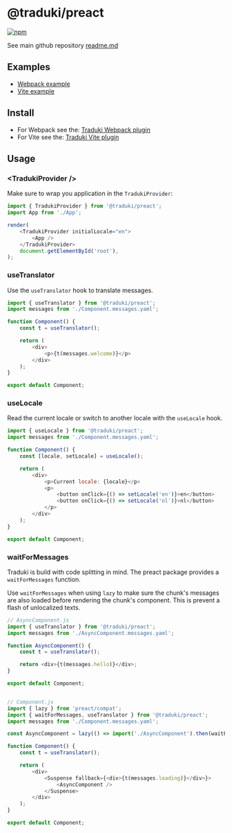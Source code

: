 # @traduki/preact

[![npm](https://img.shields.io/npm/v/@traduki/preact.svg)](https://www.npmjs.com/package/@traduki/preact)

See main github repository [readme.md](https://github.com/havelaer/traduki)

## Examples

- [Webpack example](https://github.com/havelaer/traduki/tree/master/examples/webpack-preact-app-setup)
- [Vite example](https://github.com/havelaer/traduki/tree/master/examples/vite-preact-app-setup)

## Install

- For Webpack see the: [Traduki Webpack plugin](https://github.com/havelaer/traduki/blob/master/packages/webpack-plugin/README.md)
- For Vite see the: [Traduki Vite plugin](https://github.com/havelaer/traduki/blob/master/packages/vite-plugin/README.md)

## Usage

### \<TradukiProvider />

Make sure to wrap you application in the `TradukiProvider`:

```js
import { TradukiProvider } from '@traduki/preact';
import App from './App';

render(
    <TradukiProvider initialLocale="en">
        <App />
    </TradukiProvider>
    document.getElementById('root'),
);
```

### useTranslator

Use the `useTranslator` hook to translate messages.

```js
import { useTranslator } from '@traduki/preact';
import messages from './Component.messages.yaml';

function Component() {
    const t = useTranslator();

    return (
        <div>
            <p>{t(messages.welcome)}</p>
        </div>
    );
}

export default Component;
```

### useLocale

Read the current locale or switch to another locale with the `useLocale` hook.

```js
import { useLocale } from '@traduki/preact';
import messages from './Component.messages.yaml';

function Component() {
    const [locale, setLocale] = useLocale();

    return (
        <div>
            <p>Current locale: {locale}</p>
            <p>
                <button onClick={() => setLocale('en')}>en</button>
                <button onClick={() => setLocale('nl')}>nl</button>
            </p>
        </div>
    );
}

export default Component;
```

### waitForMessages

Traduki is build with code splitting in mind. The preact package provides a `waitForMessages` function.

Use `waitForMessages` when using `lazy` to make sure the chunk's messages are also loaded before rendering the chunk's component. This is prevent a flash of unlocalized texts.

```js
// AsyncComponent.js
import { useTranslator } from '@traduki/preact';
import messages from './AsyncComponent.messages.yaml';

function AsyncComponent() {
    const t = useTranslator();

    return <div>{t(messages.hello)}</div>;
}

export default Component;


// Component.js
import { lazy } from 'preact/compat';
import { waitForMessages, useTranslator } from '@traduki/preact';
import messages from './Component.messages.yaml';

const AsyncComponent = lazy(() => import('./AsyncComponent').then(waitForMessages));

function Component() {
    const t = useTranslator();

    return (
        <div>
            <Suspense fallback={<div>{t(messages.loading)}</div>}>
                <AsyncComponent />
            </Suspense>
        </div>
    );
}

export default Component;
```